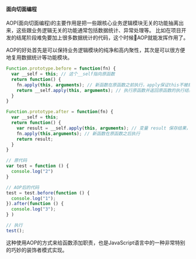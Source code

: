 #### 面向切面编程

AOP(面向切面编程)的主要作用是把一些跟核心业务逻辑模块无关的功能抽离出来，这些跟业务逻辑无关的功能通常包括数据统计、异常处理等。
比如在项目开发的结尾阶段难免要加上很多数据统计的代码，这个时候AOP就能发挥作用了。

AOP的好处首先是可以保持业务逻辑模块的纯净和高内聚性，其次是可以很方便地复用数据统计等功能模块。 

```js
Function.prototype.before = function(fn) {
  var __self = this; // 这个__self指向原函数
  return function() {
    fn.apply(this, arguments); // 新函数在原函数之前执行，apply保证this不被劫持
    return __self.apply(this, arguments); // 执行原函数并返回原函数的执行结果
  }
}

Function.prototype.after = function(fn) {
  var __self = this;
  return function() {
    var result = __self.apply(this, arguments); // 变量 result 保存结果，最后返回
    fn.apply(this,arguments); // 新函数在原函数之后执行
    return result;
  }
}
```

```js
// 原代码
var test = function () {
  console.log("2")
}

// AOP后的代码
test = test.before(function () {
  console.log("1");
}).after(function () {
  console.log("3");
} )

// 执行
test();
```

这种使用AOP的方式来给函数添加职责，也是JavaScript语言中的一种非常特别的巧妙的装饰者模式实现。